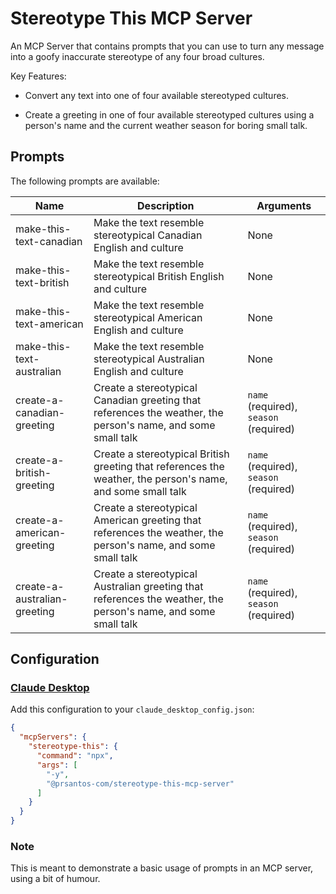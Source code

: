 # Stereotype This MCP Server

An MCP Server that contains prompts that you can use to turn any message into a goofy inaccurate stereotype of any four broad cultures.

Key Features:

- Convert any text into one of four available stereotyped cultures.

- Create a greeting in one of four available stereotyped cultures using a person's name and the current weather season for boring small talk.

## Prompts

The following prompts are available:

| Name | Description | Arguments |
| ---- |------------ |---------- |
| make-this-text-canadian       | Make the text resemble stereotypical Canadian English and culture | None |
| make-this-text-british        | Make the text resemble stereotypical British English and culture | None |
| make-this-text-american       | Make the text resemble stereotypical American English and culture | None |
| make-this-text-australian     | Make the text resemble stereotypical Australian English and culture | None |
| create-a-canadian-greeting    | Create a stereotypical Canadian greeting that references the weather, the person's name, and some small talk | `name` (required), `season` (required) |
| create-a-british-greeting     | Create a stereotypical British greeting that references the weather, the person's name, and some small talk  | `name` (required), `season` (required)  |
| create-a-american-greeting    | Create a stereotypical American greeting that references the weather, the person's name, and some small talk | `name` (required), `season` (required) |
| create-a-australian-greeting  | Create a stereotypical Australian greeting that references the weather, the person's name, and some small talk | `name` (required), `season` (required) |

## Configuration

### [Claude Desktop](https://claude.ai/download)

Add this configuration to your `claude_desktop_config.json`:

```json
{
  "mcpServers": {
    "stereotype-this": {
      "command": "npx",
      "args": [
        "-y",
        "@prsantos-com/stereotype-this-mcp-server"
      ]
    }
  }
}
```

### Note

This is meant to demonstrate a basic usage of prompts in an MCP server, using a bit of humour.
